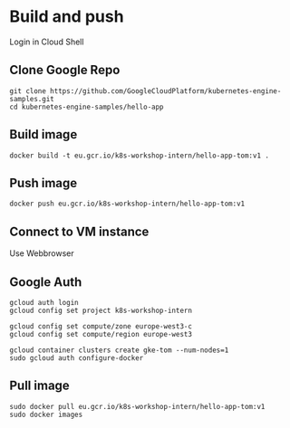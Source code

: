 # Build and push
Login in Cloud Shell

## Clone Google Repo
```
git clone https://github.com/GoogleCloudPlatform/kubernetes-engine-samples.git
cd kubernetes-engine-samples/hello-app
```

## Build image
```
docker build -t eu.gcr.io/k8s-workshop-intern/hello-app-tom:v1 .
```


## Push image
```
docker push eu.gcr.io/k8s-workshop-intern/hello-app-tom:v1
```

## Connect to VM instance
Use Webbrowser

## Google Auth
``` 
gcloud auth login
gcloud config set project k8s-workshop-intern

gcloud config set compute/zone europe-west3-c
gcloud config set compute/region europe-west3

gcloud container clusters create gke-tom --num-nodes=1
sudo gcloud auth configure-docker
```


## Pull image
```
sudo docker pull eu.gcr.io/k8s-workshop-intern/hello-app-tom:v1
sudo docker images
```
